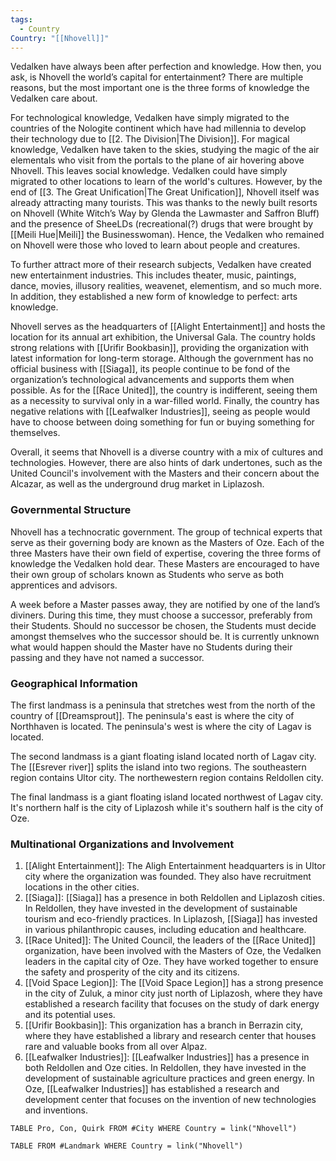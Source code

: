 ```yaml
---
tags:
  - Country
Country: "[[Nhovell]]"
---
```

Vedalken have always been after perfection and knowledge. How then, you ask, is Nhovell the world’s capital for entertainment? There are multiple reasons, but the most important one is the three forms of knowledge the Vedalken care about.

For technological knowledge, Vedalken have simply migrated to the countries of the Nologite continent which have had millennia to develop their technology due to [[2. The Division|The Division]]. For magical knowledge, Vedalken have taken to the skies, studying the magic of the air elementals who visit from the portals to the plane of air hovering above Nhovell. This leaves social knowledge. Vedalken could have simply migrated to other locations to learn of the world's cultures. However, by the end of [[3. The Great Unification|The Great Unification]], Nhovell itself was already attracting many tourists. This was thanks to the newly built resorts on Nhovell (White Witch’s Way by Glenda the Lawmaster and Saffron Bluff) and the presence of SheeLDs (recreational(?) drugs that were brought by [[Meili Hue|Meili]] the Businesswoman). Hence, the Vedalken who remained on Nhovell were those who loved to learn about people and creatures. 

To further attract more of their research subjects, Vedalken have created new entertainment industries. This includes theater, music, paintings, dance, movies, illusory realities, weavenet, elementism, and so much more. In addition, they established a new form of knowledge to perfect: arts knowledge. 

Nhovell serves as the headquarters of [[Alight Entertainment]] and hosts the location for its annual art exhibition, the Universal Gala. The country holds strong relations with [[Urifir Bookbasin]], providing the organization with latest information for long-term storage. Although the government has no official business with [[Siaga]], its people continue to be fond of the organization’s technological advancements and supports them when possible. As for the [[Race United]], the country is indifferent, seeing them as a necessity to survival only in a war-filled world. Finally, the country has negative relations with [[Leafwalker Industries]], seeing as people would have to choose between doing something for fun or buying something for themselves.

Overall, it seems that Nhovell is a diverse country with a mix of cultures and technologies. However, there are also hints of dark undertones, such as the United Council's involvement with the Masters and their concern about the Alcazar, as well as the underground drug market in Liplazosh.

### Governmental Structure

Nhovell has a technocratic government. The group of technical experts that serve as their governing body are known as the Masters of Oze. Each of the three Masters have their own field of expertise, covering the three forms of knowledge the Vedalken hold dear. These Masters are encouraged to have their own group of scholars known as Students who serve as both apprentices and advisors. 

A week before a Master passes away, they are notified by one of the land’s diviners. During this time, they must choose a successor, preferably from their Students. Should no successor be chosen, the Students must decide amongst themselves who the successor should be. It is currently unknown what would happen should the Master have no Students during their passing and they have not named a successor.

### Geographical Information

The first landmass is a peninsula that stretches west from the north of the country of [[Dreamsprout]]. The peninsula's east is where the city of Northhaven is located. The peninsula's west is where the city of Lagav is located.

The second landmass is a giant floating island located north of Lagav city. The [[Esrever river]] splits the island into two regions. The southeastern region contains Ultor city. The northewestern region contains Reldollen city.

The final landmass is a giant floating island located northwest of Lagav city. It's northern half is the city of Liplazosh while it's southern half is the city of Oze.

### Multinational Organizations and Involvement

1. [[Alight Entertainment]]: The Aligh Entertainment headquarters is in Ultor city where the organization was founded. They also have recruitment locations in the other cities. 
2. [[Siaga]]: [[Siaga]] has a presence in both Reldollen and Liplazosh cities. In Reldollen, they have invested in the development of sustainable tourism and eco-friendly practices. In Liplazosh, [[Siaga]] has invested in various philanthropic causes, including education and healthcare.
3. [[Race United]]: The United Council, the leaders of the [[Race United]] organization, have been involved with the Masters of Oze, the Vedalken leaders in the capital city of Oze. They have worked together to ensure the safety and prosperity of the city and its citizens.
4. [[Void Space Legion]]: The [[Void Space Legion]] has a strong presence in the city of Zuluk, a minor city just north of Liplazosh, where they have established a research facility that focuses on the study of dark energy and its potential uses.
5. [[Urifir Bookbasin]]: This organization has a branch in Berrazin city, where they have established a library and research center that houses rare and valuable books from all over Alpaz.
6. [[Leafwalker Industries]]: [[Leafwalker Industries]] has a presence in both Reldollen and Oze cities. In Reldollen, they have invested in the development of sustainable agriculture practices and green energy. In Oze, [[Leafwalker Industries]] has established a research and development center that focuses on the invention of new technologies and inventions.

```dataview
TABLE Pro, Con, Quirk FROM #City WHERE Country = link("Nhovell")

```
```dataview
TABLE FROM #Landmark WHERE Country = link("Nhovell")

```
